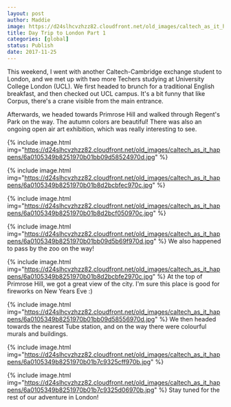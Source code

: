 ```yaml
---
layout: post
author: Maddie
image: https://d24slhcvzhzz82.cloudfront.net/old_images/caltech_as_it_happens/6a0105349b8251970b01bb09d58528970d.jpg
title: Day Trip to London Part 1
categories: [global]
status: Publish
date: 2017-11-25
---
```


This weekend, I went with another Caltech-Cambridge exchange student to London, and we met up with two more Techers studying at University College London (UCL). We first headed to brunch for a traditional English breakfast, and then checked out UCL campus. It's a bit funny that like Corpus, there's a crane visible from the main entrance.

Afterwards, we headed towards Primrose Hill and walked through Regent's Park on the way. The autumn colors are beautiful! There was also an ongoing open air art exhibition, which was really interesting to see.


{% include image.html img="https://d24slhcvzhzz82.cloudfront.net/old_images/caltech_as_it_happens/6a0105349b8251970b01bb09d58524970d.jpg" %}

{% include image.html img="https://d24slhcvzhzz82.cloudfront.net/old_images/caltech_as_it_happens/6a0105349b8251970b01b8d2bcbfec970c.jpg" %}

{% include image.html img="https://d24slhcvzhzz82.cloudfront.net/old_images/caltech_as_it_happens/6a0105349b8251970b01b8d2bcf050970c.jpg" %}

{% include image.html img="https://d24slhcvzhzz82.cloudfront.net/old_images/caltech_as_it_happens/6a0105349b8251970b01bb09d5b69f970d.jpg" %}
We also happened to pass by the zoo on the way!


{% include image.html img="https://d24slhcvzhzz82.cloudfront.net/old_images/caltech_as_it_happens/6a0105349b8251970b01b8d2bcbfe2970c.jpg" %}
At the top of Primrose Hill, we got a great view of the city. I'm sure this place is good for fireworks on New Years Eve :)


{% include image.html img="https://d24slhcvzhzz82.cloudfront.net/old_images/caltech_as_it_happens/6a0105349b8251970b01bb09d58556970d.jpg" %}
We then headed towards the nearest Tube station, and on the way there were colourful murals and buildings.


{% include image.html img="https://d24slhcvzhzz82.cloudfront.net/old_images/caltech_as_it_happens/6a0105349b8251970b01b7c9325cff970b.jpg" %}

{% include image.html img="https://d24slhcvzhzz82.cloudfront.net/old_images/caltech_as_it_happens/6a0105349b8251970b01b7c9325d06970b.jpg" %}
Stay tuned for the rest of our adventure in London!
